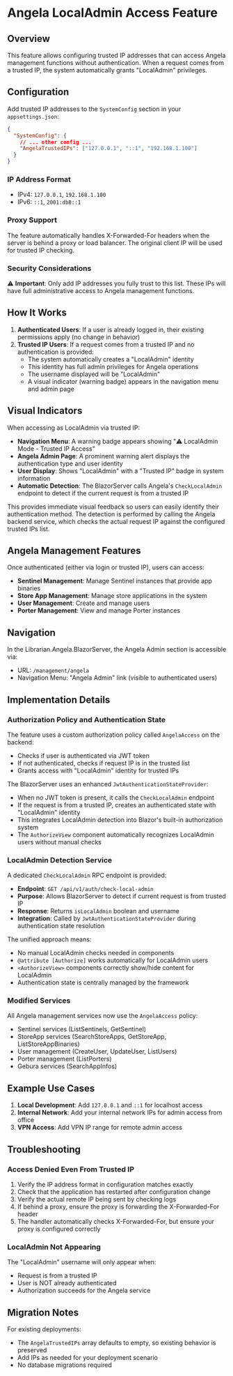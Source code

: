 # Angela LocalAdmin Access Feature

## Overview

This feature allows configuring trusted IP addresses that can access Angela management functions without authentication. When a request comes from a trusted IP, the system automatically grants "LocalAdmin" privileges.

## Configuration

Add trusted IP addresses to the `SystemConfig` section in your `appsettings.json`:

```json
{
  "SystemConfig": {
    // ... other config ...
    "AngelaTrustedIPs": ["127.0.0.1", "::1", "192.168.1.100"]
  }
}
```

### IP Address Format
- IPv4: `127.0.0.1`, `192.168.1.100`
- IPv6: `::1`, `2001:db8::1`

### Proxy Support
The feature automatically handles X-Forwarded-For headers when the server is behind a proxy or load balancer. The original client IP will be used for trusted IP checking.

### Security Considerations
⚠️ **Important**: Only add IP addresses you fully trust to this list. These IPs will have full administrative access to Angela management functions.

## How It Works

1. **Authenticated Users**: If a user is already logged in, their existing permissions apply (no change in behavior)
2. **Trusted IP Users**: If a request comes from a trusted IP and no authentication is provided:
   - The system automatically creates a "LocalAdmin" identity
   - This identity has full admin privileges for Angela operations
   - The username displayed will be "LocalAdmin"
   - A visual indicator (warning badge) appears in the navigation menu and admin page

## Visual Indicators

When accessing as LocalAdmin via trusted IP:

- **Navigation Menu**: A warning badge appears showing "⚠️ LocalAdmin Mode - Trusted IP Access"
- **Angela Admin Page**: A prominent warning alert displays the authentication type and user identity
- **User Display**: Shows "LocalAdmin" with a "Trusted IP" badge in system information
- **Automatic Detection**: The BlazorServer calls Angela's `CheckLocalAdmin` endpoint to detect if the current request is from a trusted IP

This provides immediate visual feedback so users can easily identify their authentication method. The detection is performed by calling the Angela backend service, which checks the actual request IP against the configured trusted IPs list.

## Angela Management Features

Once authenticated (either via login or trusted IP), users can access:

- **Sentinel Management**: Manage Sentinel instances that provide app binaries
- **Store App Management**: Manage store applications in the system
- **User Management**: Create and manage users
- **Porter Management**: View and manage Porter instances

## Navigation

In the Librarian.Angela.BlazorServer, the Angela Admin section is accessible via:
- URL: `/management/angela`
- Navigation Menu: "Angela Admin" link (visible to authenticated users)

## Implementation Details

### Authorization Policy and Authentication State

The feature uses a custom authorization policy called `AngelaAccess` on the backend:
- Checks if user is authenticated via JWT token
- If not authenticated, checks if request IP is in the trusted list
- Grants access with "LocalAdmin" identity for trusted IPs

The BlazorServer uses an enhanced `JwtAuthenticationStateProvider`:
- When no JWT token is present, it calls the `CheckLocalAdmin` endpoint
- If the request is from a trusted IP, creates an authenticated state with "LocalAdmin" identity
- This integrates LocalAdmin detection into Blazor's built-in authorization system
- The `AuthorizeView` component automatically recognizes LocalAdmin users without manual checks

### LocalAdmin Detection Service

A dedicated `CheckLocalAdmin` RPC endpoint is provided:
- **Endpoint**: `GET /api/v1/auth/check-local-admin`
- **Purpose**: Allows BlazorServer to detect if current request is from trusted IP
- **Response**: Returns `isLocalAdmin` boolean and username
- **Integration**: Called by `JwtAuthenticationStateProvider` during authentication state resolution

The unified approach means:
- No manual LocalAdmin checks needed in components
- `@attribute [Authorize]` works automatically for LocalAdmin users
- `<AuthorizeView>` components correctly show/hide content for LocalAdmin
- Authentication state is centrally managed by the framework

### Modified Services

All Angela management services now use the `AngelaAccess` policy:
- Sentinel services (ListSentinels, GetSentinel)
- StoreApp services (SearchStoreApps, GetStoreApp, ListStoreAppBinaries)
- User management (CreateUser, UpdateUser, ListUsers)
- Porter management (ListPorters)
- Gebura services (SearchAppInfos)

## Example Use Cases

1. **Local Development**: Add `127.0.0.1` and `::1` for localhost access
2. **Internal Network**: Add your internal network IPs for admin access from office
3. **VPN Access**: Add VPN IP range for remote admin access

## Troubleshooting

### Access Denied Even From Trusted IP

1. Verify the IP address format in configuration matches exactly
2. Check that the application has restarted after configuration change
3. Verify the actual remote IP being sent by checking logs
4. If behind a proxy, ensure the proxy is forwarding the X-Forwarded-For header
5. The handler automatically checks X-Forwarded-For, but ensure your proxy is configured correctly

### LocalAdmin Not Appearing

The "LocalAdmin" username will only appear when:
- Request is from a trusted IP
- User is NOT already authenticated
- Authorization succeeds for the Angela service

## Migration Notes

For existing deployments:
- The `AngelaTrustedIPs` array defaults to empty, so existing behavior is preserved
- Add IPs as needed for your deployment scenario
- No database migrations required
